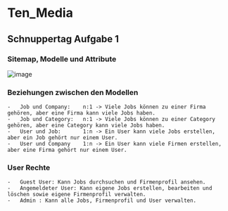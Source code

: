 # Ten_Media

## Schnuppertag Aufgabe 1



### Sitemap, Modelle und Attribute

![image](https://github.com/Rameshtim/Ten_Media/assets/123320243/7ea30cb6-5aab-4b28-b2ae-1a5aeb8087aa)


### Beziehungen zwischen den Modellen

	-	Job und Company: 	n:1 -> Viele Jobs können zu einer Firma gehören, aber eine Firma kann viele Jobs haben.
	-	Job und Category: 	n:1 -> Viele Jobs können zu einer Category gehören, aber eine Category kann viele Jobs haben.
	-	User und Job:		1:n -> Ein User kann viele Jobs erstellen, aber ein Job gehört nur einem User.
	-	User und Company	1:n -> Ein User kann viele Firmen erstellen, aber eine Firma gehört nur einem User.


### User Rechte

	-	Guest User:	Kann Jobs durchsuchen und Firmenprofil ansehen.
	-	Angemeldeter User: Kann eigene Jobs erstellen, bearbeiten und löschen sowie eigene Firmenprofil verwalten.
	-	Admin : Kann alle Jobs, Firmenprofil und User verwalten.